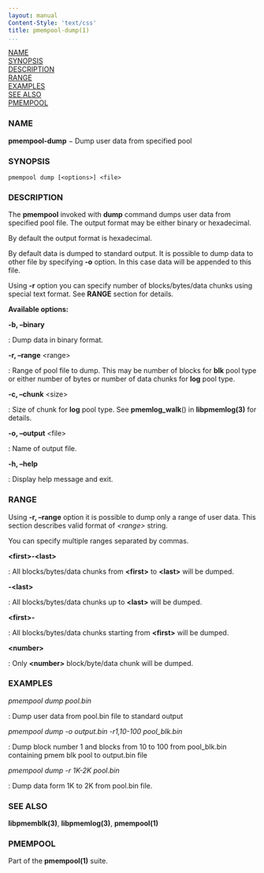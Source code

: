 ```yaml
---
layout: manual
Content-Style: 'text/css'
title: pmempool-dump(1)
...
```


[NAME](#name)<br />
[SYNOPSIS](#synopsis)<br />
[DESCRIPTION](#description)<br />
[RANGE](#range)<br />
[EXAMPLES](#examples)<br />
[SEE ALSO](#see-also)<br />
[PMEMPOOL](#pmempool)<br />


### NAME ###

**pmempool-dump** − Dump user data from specified pool

### SYNOPSIS ###

```
pmempool dump [<options>] <file>
```

### DESCRIPTION ###

The **pmempool** invoked with **dump** command dumps user data from specified pool file. The output format may be either binary or hexadecimal.

By default the output format is hexadecimal.

By default data is dumped to standard output. It is possible to dump data to other file by specifying **-o** option. In this case data will be appended to this file.

Using **-r** option you can specify number of blocks/bytes/data chunks using special text format. See **RANGE** section for details.

**Available options:**

**-b, –binary**

: Dump data in binary format.

**-r, –range** \<range\>

: Range of pool file to dump. This may be number of blocks for **blk** pool type or either number of bytes or number of data chunks for **log** pool type.

**-c, –chunk** \<size\>

: Size of chunk for **log** pool type. See **pmemlog_walk**() in **libpmemlog(3)** for details.

**-o, –output** \<file\>

: Name of output file.

**-h, –help**

: Display help message and exit.

### RANGE ###

Using **-r, –range** option it is possible to dump only a range of user data. This section describes valid format of *\<range\>* string.

You can specify multiple ranges separated by commas.

**\<first\>-\<last\>**

: All blocks/bytes/data chunks from **\<first\>** to **\<last\>** will be dumped.

**-\<last\>**

: All blocks/bytes/data chunks up to **\<last\>** will be dumped.

**\<first\>-**

: All blocks/bytes/data chunks starting from **\<first\>** will be dumped.

**\<number\>**

: Only **\<number\>** block/byte/data chunk will be dumped.

### EXAMPLES ###

*pmempool dump pool.bin*

: Dump user data from pool.bin file to standard output

*pmempool dump -o output.bin -r1,10-100 pool_blk.bin*

: Dump block number 1 and blocks from 10 to 100 from pool_blk.bin containing pmem blk pool to output.bin file

*pmempool dump -r 1K-2K pool.bin*

: Dump data form 1K to 2K from pool.bin file.


### SEE ALSO ###

**libpmemblk(3)**, **libpmemlog(3)**, **pmempool(1)**


### PMEMPOOL ###

Part of the **pmempool(1)** suite.
